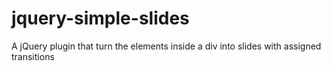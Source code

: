 jquery-simple-slides
====================

A jQuery plugin that turn the elements inside a div into slides with assigned transitions